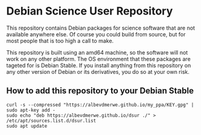 # Debian Science User Repository

This repository contains Debian packages for science software that are not available anywhere else. Of course you could build from source, but for most people that is too high a call to make.

This repository is built using an amd64 machine, so the software will not work on any other platform. The OS environment that these packages are tageted for is Debian Stable. If you install anything from this repository on any other version of Debian or its derivatives, you do so at your own risk.

## How to add this repository to your Debian Stable

```
curl -s --compressed "https://albevdmerwe.github.io/my_ppa/KEY.gpg" | sudo apt-key add -
sudo echo "deb https://albevdmerwe.github.io/dsur ./" > /etc/apt/sources.list.d/dsur.list
sudo apt update
```
